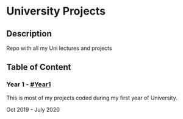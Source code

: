 # University Projects

## Description

Repo with all my Uni lectures and projects

## Table of Content

### Year 1 - [#Year1](https://github.com/raphtolentino/University-Projects)

This is most of my projects coded during my first year of University.

Oct 2019 - July 2020

